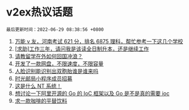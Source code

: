 # v2ex热议话题

`最后更新时间：2022-06-29 08:38:56 +0800`

1. [万能 v 友，河南考试 621 分，排名 6875 理科，帮忙参考一下这几个学校](https://www.v2ex.com/t/862656)
1. [[求助]工作三年，请问我是该读全日制升本，还是继续工作](https://www.v2ex.com/t/862648)
1. [请教留学在外如何回国冲浪？](https://www.v2ex.com/t/862636)
1. [开发了一款网盘，不限速度，不限容量](https://www.v2ex.com/t/862608)
1. [人脸识别能识别出双胞胎谁是谁来吗](https://www.v2ex.com/t/862633)
1. [时光邮局小程序成员招募](https://www.v2ex.com/t/862632)
1. [这是什么 NT 系统！](https://www.v2ex.com/t/862658)
1. [想讨论一下阿里开源的 Go 的 IoC 框架以及 Go 是不是真的需要 ioc](https://www.v2ex.com/t/862639)
1. [求一款咖啡的平替饮料](https://www.v2ex.com/t/862777)

